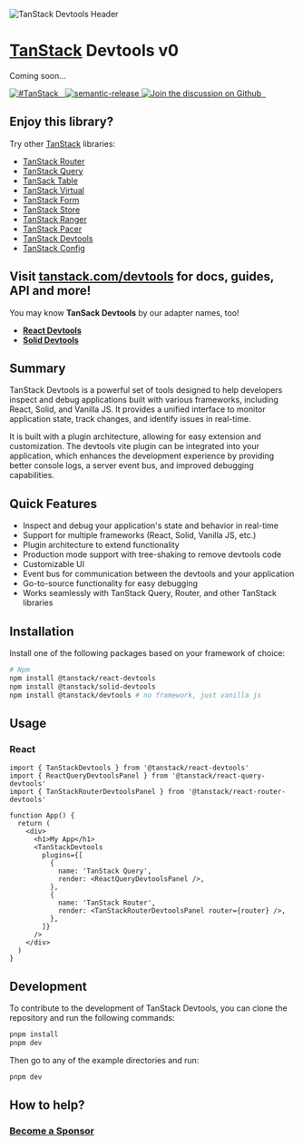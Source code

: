 ![TanStack Devtools Header](https://github.com/tanstack/devtools/raw/main/media/repo-header.png)

# [TanStack](https://tanstack.com) Devtools v0

Coming soon...

<a href="https://twitter.com/intent/tweet?button_hashtag=TanStack" target="\_parent">
  <img alt="#TanStack" src="https://img.shields.io/twitter/url?color=%2308a0e9&label=%23TanStack&style=social&url=https%3A%2F%2Ftwitter.com%2Fintent%2Ftweet%3Fbutton_hashtag%3DTanStack" />
</a>
<!-- <a href="https://github.com/tanstack/devtools/actions?devtools=workflow%3A%22react-devtools+tests%22">
  <img src="https://github.com/tanstack/devtools/workflows/react-devtools%20tests/badge.svg" />
</a> -->
<a href="https://npmjs.com/package/@tanstack/devtools" target="\_parent">
  <img alt="" src="https://img.shields.io/npm/dm/@tanstack/react-devtools.svg" />
</a>
<a href="https://bundlephobia.com/result?p=@tanstack/react-devtools@latest" target="\_parent">
  <img alt="" src="https://badgen.net/bundlephobia/minzip/@tanstack/react-devtools@latest" />
</a>
<a href="#badge">
  <img alt="semantic-release" src="https://img.shields.io/badge/%20%20%F0%9F%93%A6%F0%9F%9A%80-semantic--release-e10079.svg">
</a>
<a href="https://github.com/tanstack/devtools/discussions">
  <img alt="Join the discussion on Github" src="https://img.shields.io/badge/Github%20Discussions%20%26%20Support-Chat%20now!-blue" />
</a>
<a href="https://github.com/tanstack/devtools" target="\_parent">
  <img alt="" src="https://img.shields.io/github/stars/tanstack/react-devtools.svg?style=social&label=Star" />
</a>
<a href="https://twitter.com/tannerlinsley" target="\_parent">
  <img alt="" src="https://img.shields.io/twitter/follow/tannerlinsley.svg?style=social&label=Follow" />
</a>

## Enjoy this library?

Try other [TanStack](https://tanstack.com) libraries:

- [TanStack Router](https://github.com/TanStack/router) <img alt="" src="https://img.shields.io/github/stars/tanstack/router.svg" />
- [TanStack Query](https://github.com/TanStack/query) <img alt="" src="https://img.shields.io/github/stars/tanstack/query.svg" />
- [TanSack Table](https://github.com/TanStack/table) <img alt="" src="https://img.shields.io/github/stars/tanstack/table.svg" />
- [TanStack Virtual](https://github.com/TanStack/virtual) <img alt="" src="https://img.shields.io/github/stars/tanstack/virtual.svg" />
- [TanStack Form](https://github.com/TanStack/form) <img alt="" src="https://img.shields.io/github/stars/tanstack/form.svg" />
- [TanStack Store](https://github.com/TanStack/store) <img alt="" src="https://img.shields.io/github/stars/tanstack/store.svg" />
- [TanStack Ranger](https://github.com/TanStack/ranger) <img alt="" src="https://img.shields.io/github/stars/tanstack/ranger.svg" />
- [TanStack Pacer](https://github.com/TanStack/pacer) <img alt="" src="https://img.shields.io/github/stars/tanstack/pacer.svg" />
- [TanStack Devtools](https://github.com/TanStack/devtools) <img alt="" src="https://img.shields.io/github/stars/tanstack/devtools.svg" />
- [TanStack Config](https://github.com/TanStack/config) <img alt="" src="https://img.shields.io/github/stars/tanstack/config.svg" />

## Visit [tanstack.com/devtools](https://tanstack.com/devtools) for docs, guides, API and more!

You may know **TanSack Devtools** by our adapter names, too!

- [**React Devtools**](https://tanstack.com/devtools/latest/docs/framework/react/basic-setup)
- [**Solid Devtools**](https://tanstack.com/devtools/latest/docs/framework/solid/basic-setup)

## Summary

TanStack Devtools is a powerful set of tools designed to help developers inspect and debug applications built with various frameworks, including React, Solid, and Vanilla JS. It provides a unified interface to monitor application state, track changes, and identify issues in real-time.

It is built with a plugin architecture, allowing for easy extension and customization. The devtools vite plugin can be integrated into your application, which enhances the development experience by providing better console logs, a server event bus, and improved debugging capabilities.

## Quick Features

- Inspect and debug your application's state and behavior in real-time
- Support for multiple frameworks (React, Solid, Vanilla JS, etc.)
- Plugin architecture to extend functionality
- Production mode support with tree-shaking to remove devtools code
- Customizable UI
- Event bus for communication between the devtools and your application
- Go-to-source functionality for easy debugging
- Works seamlessly with TanStack Query, Router, and other TanStack libraries

## Installation

Install one of the following packages based on your framework of choice:

```bash
# Npm
npm install @tanstack/react-devtools
npm install @tanstack/solid-devtools
npm install @tanstack/devtools # no framework, just vanilla js
```

## Usage

### React

```tsx
import { TanStackDevtools } from '@tanstack/react-devtools'
import { ReactQueryDevtoolsPanel } from '@tanstack/react-query-devtools'
import { TanStackRouterDevtoolsPanel } from '@tanstack/react-router-devtools'

function App() {
  return (
    <div>
      <h1>My App</h1>
      <TanStackDevtools
        plugins={[
          {
            name: 'TanStack Query',
            render: <ReactQueryDevtoolsPanel />,
          },
          {
            name: 'TanStack Router',
            render: <TanStackRouterDevtoolsPanel router={router} />,
          },
        ]}
      />
    </div>
  )
}
```

## Development

To contribute to the development of TanStack Devtools, you can clone the repository and run the following commands:

```bash
pnpm install
pnpm dev
```

Then go to any of the example directories and run:

```bash
pnpm dev
```

## How to help?

### [Become a Sponsor](https://github.com/sponsors/tannerlinsley/)

<!-- USE THE FORCE LUKE -->
